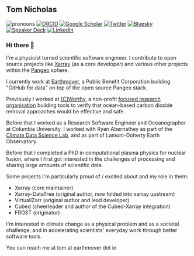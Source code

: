 ## Tom Nicholas



<!--
**TomNicholas/TomNicholas** is a ✨ _special_ ✨ repository because its `README.md` (this file) appears on your GitHub profile.

Here are some ideas to get you started:

- 🔭 I’m currently working on ...
- 🌱 I’m currently learning ...
- 👯 I’m looking to collaborate on ...
- 🤔 I’m looking for help with ...
- 💬 Ask me about ...
- 📫 How to reach me: ...
- 😄 Pronouns: ...
- ⚡ Fun fact: ...
-->

![pronouns](https://img.shields.io/static/v1?label=pronouns&message=he/him&color=red&style=flat-square)
[![ORCID](https://img.shields.io/static/v1?label=ORCID&message=0000-0002-2176-0530&color=green&style=flat-square&logo=orcid)](https://orcid.org/0000-0002-2176-0530)
[![Google Scholar](https://img.shields.io/static/v1?label=&message=Google%20Scholar&color=gray&style=flat-square&logo=google-scholar)](https://scholar.google.com/citations?user=sRqgW3gAAAAJ)
[![Twitter](https://img.shields.io/twitter/follow/TEGNicholasCode?logo=twitter&style=flat-square)](https://twitter.com/TEGNicholasCode)
[![Bluesky](https://img.shields.io/badge/Bluesky-0285FF?style=flat-square&logo=Bluesky&logoColor=white)](https://bsky.app/profile/tegnicholas.bsky.social)
[![Speaker Deck](https://img.shields.io/badge/Speaker%20Deck-009287.svg?style=flat-square&logo=Speaker-Deck&logoColor=white)](https://speakerdeck.com/tomnicholas)
[![LinkedIn](https://img.shields.io/static/v1?label=&message=LinkedIn&color=0077B5&style=flat-square&logo=linkedin)](https://www.linkedin.com/in/tom-nicholas/)

### Hi there 👋

I'm a physicist turned scientific software engineer. I contribute to open source projects like [Xarray](https://github.com/pydata/xarray) (as a core developer) and various other projects within the [Pangeo](https://github.com/pangeo-data) sphere.

I currently work at [Earthmover](https://earthmover.io/), a Public Benefit Corporation building "GitHub for data" on top of the open source Pangeo stack.

Previously I worked at [[C]Worthy](https://cworthy.org/), a non-profit [focused research organisation](https://www.nature.com/articles/d41586-022-00018-5) building tools to verify that ocean-based carbon dioxide removal approaches would be effective and safe.

Before that I worked as a Research Software Engineer and Oceanographer at Columbia University. I worked with Ryan Abernathey as part of the [Climate Data Science Lab](https://ocean-transport.github.io/cds_lab.html), and as part of Lamont-Doherty Earth Observatory.

Before that I completed a PhD in computational plasma physics for nuclear fusion, where I first got interested in the challenges of processing and sharing large amounts of scientific data.

Some projects I'm particularly proud of / excited about and my role in them:
- Xarray (core maintainer)
- Xarray-DataTree (original author, now folded into xarray upstream)
- VirtualiZarr (original author and lead developer)
- Cubed (cheerleader and author of the Cubed-Xarray integration)
- FROST (originator)

I'm interested in climate change as a physical problem and as a societal challenge, and in accelerating scientists' everyday work through better software tools.

You can reach me at tom at earthmover dot io
